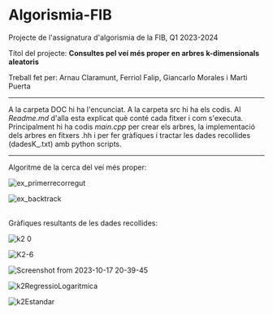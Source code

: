 # Algorismia-FIB
Projecte de l'assignatura d'algorismia de la FIB, Q1 2023-2024


Títol del projecte:  **Consultes pel veí més proper en arbres k-dimensionals aleatoris**

Treball fet per: 
Arnau Claramunt, Ferriol Falip, Giancarlo Morales i Marti Puerta

---


A la carpeta DOC hi ha l'encunciat.
A la carpeta src hi ha els codis. Al *Readme.md* d'alla esta explicat què conté cada fitxer i com s'executa. 
Principalment hi ha codis *main.cpp* per crear els arbres, la implementació dels arbres en fitxers .hh i per fer gràfiques i tractar les dades recollides (dadesK_.txt) amb python scripts.

---


Algoritme de la cerca del veí més proper:

![ex_primerrecorregut](https://github.com/ArnauCS03/Algorismia-FIB/assets/95536223/3b1c0b54-748f-4a3a-a25c-ef8ac1440ba4)

![ex_backtrack](https://github.com/ArnauCS03/Algorismia-FIB/assets/95536223/6f12b922-7efe-47d9-b1cb-be0e604eda97) <br /><br />



Gràfiques resultants de les dades recollides:

![k2 0](https://github.com/ArnauCS03/Algorismia-FIB/assets/95536223/87cf54bc-3b23-4da8-8c7e-0e493eb8cbb7)

![K2-6](https://github.com/ArnauCS03/Algorismia-FIB/assets/95536223/72970153-ae3e-4b07-ae3e-47414fa07e0e)

![Screenshot from 2023-10-17 20-39-45](https://github.com/ArnauCS03/Algorismia-FIB/assets/95536223/7151e306-87b9-4eed-b455-affb9906e3ba)

![k2RegressioLogaritmica](https://github.com/ArnauCS03/Algorismia-FIB/assets/95536223/9f872823-226d-49c0-b342-f366185fedc0)

![k2Estandar](https://github.com/ArnauCS03/Algorismia-FIB/assets/95536223/9ccfe9c3-ac2d-4b87-8e5f-1eccf69fee54)
